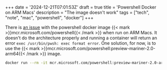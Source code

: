 +++
date = '2024-12-21T07:01:53Z'
draft = true
title = 'Powershell Docker on ARM Macs'
description = "The image doesn't work"
tags = ["tech", "note", "mac", "powershell", "docker"]
+++

There is [an issue](https://github.com/PowerShell/PowerShell/issues/20162) with the powershell docker image {{< mark >}}mcr.microsoft.com/powershell{{< /mark >}} when run on ARM Macs. It doesn't do the architecture properly and running a container will return an error `exec /usr/bin/pwsh: exec format error`. One solution, for now, is to use the {{< mark >}}mcr.microsoft.com/powershell:preview-mariner-2.0-arm64{{< /mark >}} image. 

```bash
docker run --rm -it mcr.microsoft.com/powershell:preview-mariner-2.0-arm64
```